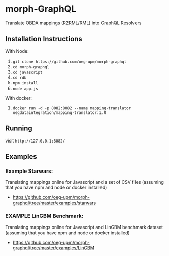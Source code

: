 # morph-GraphQL
Translate OBDA mappings (R2RML/RML) into GraphQL Resolvers

## Installation Instructions
With Node:
1. ```git clone https://github.com/oeg-upm/morph-graphql```
2. ```cd morph-graphql```
3. ```cd javascript```
4. ```cd rdb```
5. ```npm install```
6. ```node app.js```

With docker:
1. ```docker run -d -p 8082:8082 --name mapping-translator oegdataintegration/mapping-translator:1.0```


## Running
visit ```http://127.0.0.1:8082/```


## Examples
### Example Starwars: 
Translating mappings online for Javascript and a set of CSV files (assuming that you have npm and node or docker installed)
- https://github.com/oeg-upm/morph-graphql/tree/master/examples/starwars

### EXAMPLE LinGBM Benchmark: 
Translating mappings online for Javascript and LinGBM benchmark dataset (assuming that you have npm and node or docker installed)
- https://github.com/oeg-upm/morph-graphql/tree/master/examples/LinGBM
